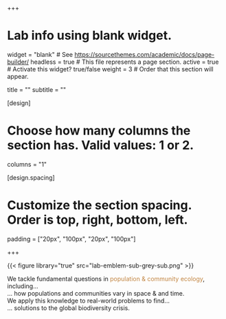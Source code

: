 +++
# Lab info using blank widget.
widget = "blank"  # See https://sourcethemes.com/academic/docs/page-builder/
headless = true  # This file represents a page section.
active = true  # Activate this widget? true/false
weight = 3  # Order that this section will appear.

title = ""
subtitle = ""

[design]
  # Choose how many columns the section has. Valid values: 1 or 2.
  columns = "1"

[design.spacing]
  # Customize the section spacing. Order is top, right, bottom, left.
  padding = ["20px", "100px", "20px", "100px"]
  
+++

<div class="container">
  <div class="row">
<div class="col-12 col-lg-4">

{{< figure library="true" src="lab-emblem-sub-grey-sub.png" >}}

</div>


<div class="col-12 col-lg-8">

We tackle fundamental questions in <span style="color:#C28542">population & community ecology</span>, including...
<br>
... how populations and communities vary in space & and time. 
<br>
We apply this knowledge to real-world problems to find... 
<br>
... solutions to the global biodiversity crisis. 

</div>
</div>
</div>


<!-- <span style="color:#285F75"><font size="20"><b>Tonkin </b>Lab</font></span> -->

<!-- <span style="color:#C28542"><font size="12">Population & Community Ecology</font></span> -->


